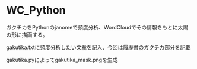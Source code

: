 # WC_Python
ガクチカをPythonのjanomeで頻度分析、WordCloudでその情報をもとに太陽の形に描画する。

gakutika.txtに頻度分析したい文章を記入、今回は履歴書のガクチカ部分を記載

gakutika.pyによってgakutika_mask.pngを生成
